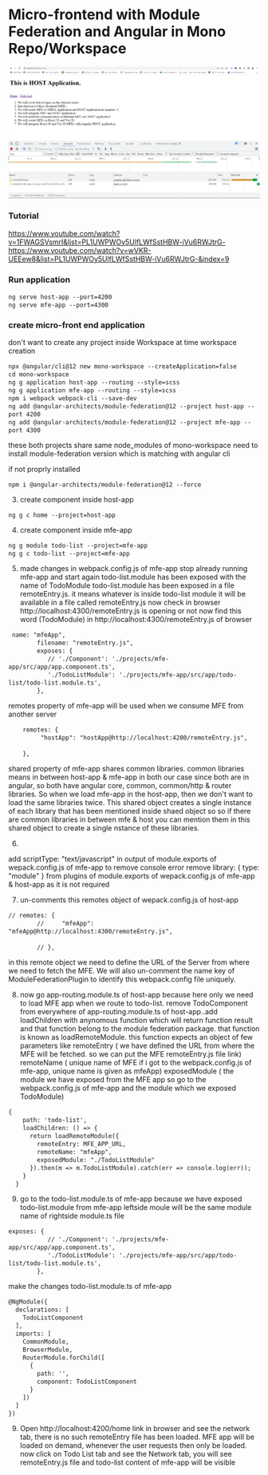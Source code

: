 # Micro-frontend with Module Federation and Angular in Mono Repo/Workspace

![Micro-frontend](mfe.png)

### Tutorial
https://www.youtube.com/watch?v=1FWAGSVsmrI&list=PL1UWPWOy5UlfLWfSstHBW-iVu6RWJtrG-
https://www.youtube.com/watch?v=wVKR-UEEew8&list=PL1UWPWOy5UlfLWfSstHBW-iVu6RWJtrG-&index=9

### Run application
```
ng serve host-app --port=4200
ng serve mfe-app --port=4300
```

### create micro-front end application
don't want to create any project inside Workspace at time workspace creation


```
npx @angular/cli@12 new mono-workspace --createApplication=false
cd mono-workspace
ng g application host-app --routing --style=scss
ng g application mfe-app --routing --style=scss
npm i webpack webpack-cli --save-dev
ng add @angular-architects/module-federation@12 --project host-app --port 4200
ng add @angular-architects/module-federation@12 --project mfe-app --port 4300
```

these both projects share same node_modules of mono-workspace
need to install module-federation version which is matching with angular cli

if not proprly installed
```
npm i @angular-architects/module-federation@12 --force
```

3. create component inside host-app
```
ng g c home --project=host-app
```

4. create component inside mfe-app
```
ng g module todo-list --project=mfe-app
ng g c todo-list --project=mfe-app
```

5. made changes in webpack.config.js of mfe-app
stop already running mfe-app and start again
todo-list.module has been exposed with the name of TodoModule
todo-list.module has been exposed in a file remoteEntry.js. it means whatever is inside todo-list module it will be available in a file called remoteEntry.js
now check in browser http://localhost:4300/remoteEntry.js is opening or not
now find this word (TodoModule) in http://localhost:4300/remoteEntry.js of browser

```
 name: "mfeApp",
        filename: "remoteEntry.js",
        exposes: {
           // './Component': './projects/mfe-app/src/app/app.component.ts',
           './TodoListModule': './projects/mfe-app/src/app/todo-list/todo-list.module.ts',
        },      
```        

remotes property of mfe-app will be used when we consume MFE from another server
```
    remotes: {
         "hostApp": "hostApp@http://localhost:4200/remoteEntry.js",

    },
```

shared property of mfe-app shares common libraries. common libraries means in between host-app & mfe-app in both our case since both are in angular, so both have angular core, common, common/http & router libraries. So when we load mfe-app in the host-app, then we don't want to load the same libraries twice. This shared object creates a single instance of each library that has been mentioned inside shaed object so so if there are common libraries in between mfe & host you can mention them in this shared object to create a single nstance of these libraries.

6. 
add scriptType: "text/javascript" in output of module.exports of wepack.config.js of mfe-app to remove console error
remove library: { type: "module" } from plugins of module.exports of wepack.config.js of mfe-app & host-app as it is not required

7. un-comments this remotes object of wepack.config.js of host-app
```
// remotes: {
        //     "mfeApp": "mfeApp@http://localhost:4300/remoteEntry.js",

        // },
```
in this remote object we need to define the URL of the Server from where we need to fetch the MFE. We will also un-comment the name key of ModuleFederationPlugin to identify this webpack.config file uniquely. 

8. now go app-routing.module.ts of host-app because here only we need to load MFE app when we route to todo-list. remove TodoComponent from everywhere of app-routing.module.ts of host-app..add loadChildren with anynomous function which will return function result and that function belong to the module federation package. that function is known as loadRemoteModule. this function expects an object of few parameters like
remoteEntry ( we have defined the URL from where the MFE will be fetched. so we can put the MFE remoteEntry.js file link)
remoteName ( unique name of MFE if i got to the webpack.config.js of mfe-app, unique name is given as mfeApp)
exposedModule ( the module we have exposed from the MFE app so go to the webpack.config.js of mfe-app and the module which we exposed TodoModule)
```
{
    path: 'todo-list',
    loadChildren: () => {
      return loadRemoteModule({
        remoteEntry: MFE_APP_URL,
        remoteName: "mfeApp",
        exposedModule: "./TodoListModule"
      }).then(m => m.TodoListModule).catch(err => console.log(err));
    }
  }
```  
9. go to the todo-list.module.ts of mfe-app because we have exposed todo-list.module from mfe-app
leftside moule will be the same module name of rightside module.ts file
```
exposes: {
           // './Component': './projects/mfe-app/src/app/app.component.ts',
           './TodoListModule': './projects/mfe-app/src/app/todo-list/todo-list.module.ts',
        }, 
```

make the changes todo-list.module.ts of mfe-app
```
@NgModule({
  declarations: [
    TodoListComponent
  ],
  imports: [
    CommonModule,
    BrowserModule,
    RouterModule.forChild([
      {
        path: '',
        component: TodoListComponent
      }
    ])
  ]
})
```

9. Open http://localhost:4200/home link in browser and see the network tab, there is no such remoteEntry file has been loaded. MFE app will be loaded on demand, whenever the user requests then only be loaded. 
now click on Todo List tab and see the Network tab, you will see remoteEntry.js file and todo-list content of mfe-app will be visible
